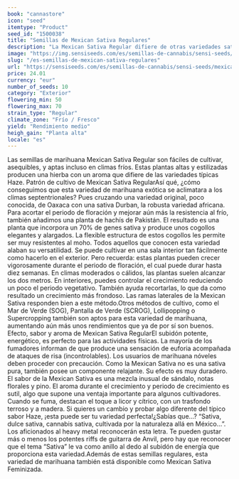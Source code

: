 ```yaml
---
book: "cannastore"
icon: "seed"
itemtype: "Product"
seed_id: "1500038"
title: "Semillas de Mexican Sativa Regulares"
description: "La Mexican Sativa Regular difiere de otras variedades sativa. A pesar tener un 70% de genes sativa, es económica, fácil de cultivar y resistente al frío."
image: "https://img.sensiseeds.com/es/semillas-de-cannabis/sensi-seeds/mexican-sativa-image.png"
slug: "/es-semillas-de-mexican-sativa-regulares"
url: "https://sensiseeds.com/es/semillas-de-cannabis/sensi-seeds/mexican-sativa?a_aid=cannastore"
price: 24.01
currency: "eur"
number_of_seeds: 10
category: "Exterior"
flowering_min: 50
flowering_max: 70
strain_type: "Regular"
climate_zone: "Frío / Fresco"
yield: "Rendimiento medio"
heigh_gain: "Planta alta"
locale: "es"
---
```

Las semillas de marihuana Mexican Sativa Regular son fáciles de cultivar, asequibles, y aptas incluso en climas fríos. Estas plantas altas y estilizadas producen una hierba con un aroma que difiere de las variedades típicas Haze. Patrón de cultivo de Mexican Sativa RegularAsí qué, ¿cómo conseguimos que esta variedad de marihuana exótica se aclimatara a los climas septentrionales? Pues cruzando una variedad original, poco conocida, de Oaxaca con una sativa Durban, la robusta variedad africana. Para acortar el periodo de floración y mejorar aún más la resistencia al frío, también añadimos una planta de hachís de Pakistán. El resultado es una planta que incorpora un 70% de genes sativa y produce unos cogollos elegantes y alargados. La flexible estructura de estos cogollos les permite ser muy resistentes al moho. Todos aquellos que conocen esta variedad alaban su versatilidad. Se puede cultivar en una sala interior tan fácilmente como hacerlo en el exterior. Pero recuerda: estas plantas pueden crecer vigorosamente durante el periodo de floración, el cual puede durar hasta diez semanas. En climas moderados o cálidos, las plantas suelen alcanzar los dos metros. En interiores, puedes controlar el crecimiento reduciendo un poco el periodo vegetativo. También ayuda recortarlas, lo que da como resultado un crecimiento más frondoso. Las ramas laterales de la Mexican Sativa responden bien a este método.Otros métodos de cultivo, como el Mar de Verde (SOG), Pantalla de Verde (SCROG), Lollipopping o Supercropping también son aptos para esta variedad de marihuana, aumentando aún más unos rendimientos que ya de por sí son buenos. Efecto, sabor y aroma de Mexican Sativa RegularEl subidón potente, energético, es perfecto para las actividades físicas. La mayoría de los fumadores informan de que produce una sensación de euforia acompañada de ataques de risa (incontrolables). Los usuarios de marihuana nóveles deben proceder con precaución. Como la Mexican Sativa no es una sativa pura, también posee un componente relajante. Su efecto es muy duradero. El sabor de la Mexican Sativa es una mezcla inusual de sándalo, notas florales y pino. El aroma durante el crecimiento y periodo de crecimiento es sutil, algo que supone una ventaja importante para algunos cultivadores. Cuando se fuma, destacan el toque a licor y cítrico, con un trasfondo terroso y a madera. Si quieres un cambio y probar algo diferente del típico sabor Haze, ¡esta puede ser tu variedad perfecta!¿Sabías que…? “Sativa, dulce sativa, cannabis sativa, cultivada por la naturaleza allá en México…”. Los aficionados al heavy metal reconocerán esta letra. Te pueden gustar más o menos los potentes riffs de guitarra de Anvil, pero hay que reconocer que el tema “Sativa” le va como anillo al dedo al subidón de energía que proporciona esta variedad.Además de estas semillas regulares, esta variedad de marihuana también está disponible como Mexican Sativa Feminizada.
